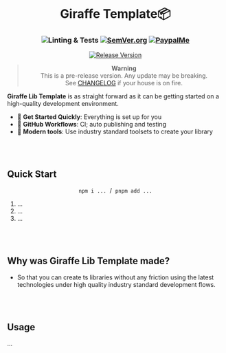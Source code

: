 <h1 align="center">Giraffe Template📦</h1>
<h3 align="center">

![Linting & Tests](https://github.com/<owner/repo>/actions/workflows/main.yml/badge.svg)
[![SemVer.org](https://img.shields.io/badge/Semantic_Versioning-v2-orange)](https://semver.org/)
[![PaypalMe](https://img.shields.io/badge/Donate-%40Refzlund-green?logo=paypal)](https://www.paypal.com/paypalme/refzlund)

</h3>

<div align="center">

[![Release Version](https://img.shields.io/github/v/release/<owner/repo>?style=for-the-badge&label=PRE-RELEASE&labelColor=8a0000&color=FF0000)](https://www.npmjs.com/package/giraffe)

</div>

<blockquote align="center">

**Warning**<br>
This is a pre-release version. Any update may be breaking.<br>
See [CHANGELOG](./CHANGELOG.md) if your house is on fire.

</blockquote>

**Giraffe Lib Template** is as straight forward as it can be getting started on a high-quality development environment.

- 🚀 **Get Started Quickly**: Everything is set up for you
- 🔁 **GitHub Workflows**: CI; auto publishing and testing
- 💫 **Modern tools**: Use industry standard toolsets to create your library

<br><br>

## Quick Start

<p align="center">
	<code>npm i ...</code>
	 / 
	<code>pnpm add ...</code>
</p>

1. ...
1. ...
1. ...

<br><br>

## Why was Giraffe Lib Template made?

- So that you can create ts libraries without any friction using the latest technologies under high quality industry standard development flows.

<br><br>

## Usage
...
